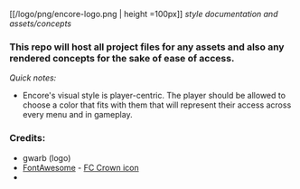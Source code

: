 [[/logo/png/encore-logo.png | height =100px]]
 *style documentation and assets/concepts*
 
### This repo will host all project files for any assets and also any rendered concepts for the sake of ease of access.

*Quick notes:*

- Encore's visual style is player-centric. The player should be allowed to choose a color that fits with them that will represent their access across every menu and in gameplay. 


### Credits:

- gwarb (logo)
- [FontAwesome](https://fontawesome.com/) - [FC Crown icon](https://fontawesome.com/icons/crown?f=classic&s=solid)
- 